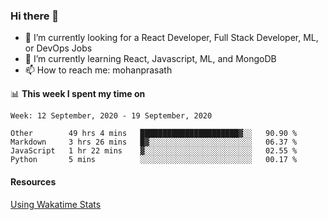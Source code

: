 ### Hi there 👋

- 🔭 I’m currently looking for a React Developer, Full Stack Developer, ML, or DevOps Jobs
- 🌱 I’m currently learning React, Javascript, ML, and MongoDB
- 📫 How to reach me: mohanprasath

📊 **This week I spent my time on**
<!--START_SECTION:waka-->
```text
Week: 12 September, 2020 - 19 September, 2020

Other        49 hrs 4 mins   ██████████████████████▓░░   90.90 % 
Markdown     3 hrs 26 mins   █▓░░░░░░░░░░░░░░░░░░░░░░░   06.37 % 
JavaScript   1 hr 22 mins    ▓░░░░░░░░░░░░░░░░░░░░░░░░   02.55 % 
Python       5 mins          ░░░░░░░░░░░░░░░░░░░░░░░░░   00.17 % 
```
<!--END_SECTION:waka-->

#### Resources
[Using Wakatime Stats](https://github.com/marketplace/actions/waka-readme)
